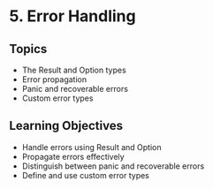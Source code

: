 # 5. Error Handling

## Topics
- The Result and Option types
- Error propagation
- Panic and recoverable errors
- Custom error types

## Learning Objectives
- Handle errors using Result and Option
- Propagate errors effectively
- Distinguish between panic and recoverable errors
- Define and use custom error types